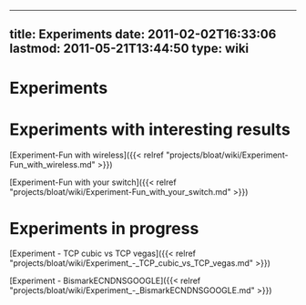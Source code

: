 
---
title: Experiments
date: 2011-02-02T16:33:06
lastmod: 2011-05-21T13:44:50
type: wiki
---
Experiments
===========

Experiments with interesting results
====================================

[Experiment-Fun with wireless]({{< relref "projects/bloat/wiki/Experiment-Fun_with_wireless.md" >}})

[Experiment-Fun with your switch]({{< relref "projects/bloat/wiki/Experiment-Fun_with_your_switch.md" >}})

Experiments in progress
=======================

[Experiment - TCP cubic vs TCP vegas]({{< relref "projects/bloat/wiki/Experiment_-_TCP_cubic_vs_TCP_vegas.md" >}})

[Experiment - BismarkECNDNSGOOGLE]({{< relref "projects/bloat/wiki/Experiment_-_BismarkECNDNSGOOGLE.md" >}})
